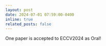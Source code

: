 ```yaml
---
layout: post
date: 2024-07-01 07:59:00-0400
inline: true
related_posts: false
---
```


One paper is accepted to ECCV2024 as Oral!
